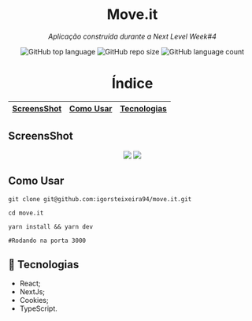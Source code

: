 <p align="center">
<h1 align="center">Move.it</h1>
<p align="center"><i>Aplicação construída durante a Next Level Week#4</i></p>
</p>

<p align="center">
<img alt="GitHub top language" src="https://img.shields.io/github/languages/top/igorsteixeira94/move.it?color=%235965E0">
<img alt="GitHub repo size" src="https://img.shields.io/github/repo-size/igorsteixeira94/move.it?color=%235965E0&logoColor=%235965E0" />
<img alt="GitHub language count" src="https://img.shields.io/github/languages/count/igorsteixeira94/move.it?color=%235965E0">
</p>

<h1 align="center">Índice</h1>

[ScreensShot](#screensshot)  | [Como Usar](#como-usar)  | [Tecnologias](#rocket-tecnologias) 
:-------:                | ------:                  | ------:    

## ScreensShot

<p align="center">
<img src="https://user-images.githubusercontent.com/47749249/110246295-d8b2ce80-7f45-11eb-9652-f60c8ece8124.png">
<img src="https://user-images.githubusercontent.com/47749249/110246336-00099b80-7f46-11eb-873f-2a33930337b9.png">
</p>

## Como Usar

```shell
git clone git@github.com:igorsteixeira94/move.it.git

cd move.it

yarn install && yarn dev

#Rodando na porta 3000

```


## :rocket: Tecnologias

  * React;
  * NextJs;
  * Cookies;
  * TypeScript.